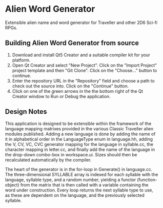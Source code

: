 Alien Word Generator
====================

Extensible alien name and word generator for Traveller and other 2D6 Sci-fi RPGs.

Building Alien Word Generator from source
-----------------------------------------

1. Download and install Qt5 Creator and a suitable compiler kit for your
   platform.
2. Open Qt Creator and select "New Project". Click on the "Import Project"
   project template and then "Git Clone". Click on the "Choose..." button to
   continue.
3. Enter the repository URL in the "Repository" field and choose a path to
   check out the source into. Click on the "Continue" button.
4. Click on one of the green arrows in the the bottom right of the Qt Creator
   window to Run or Debug the application.

Design Notes
------------

This application is designed to be extensible within the framework of the
language mapping matrixes provided in the various Classic Traveller alien
modules published. Adding a new language is done by adding the name of it in
alphabetical order in the LanguageType enum in language.hh, adding the V, CV,
VC, CVC generator mapping for the language in syllable.cc, the character
mapping in letter.cc, and finally add the name of the language in the drop-down
combo-box in workspace.ui. Sizes should then be recalculated automatically by
the compiler.

The heart of the generator is in the for-loop in Generate() in language.cc.
The three-dimensional SYLLABLE array is indexed for each syllable with the
language, syllable type, and a random number, yielding a functor
(function-object) from the matrix that is then called with a variable
containing the word under construction. Every loop returns the next syllable
type to use, as these are dependent on the language, and the previously
selected syllable.
